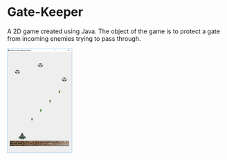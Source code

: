 # Gate-Keeper
A 2D game created using Java. The object of the game is to protect a gate from incoming enemies trying to pass through.

![Alt text](gate_keeper.png?raw=true "Gate Keeper")
